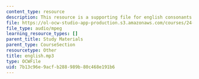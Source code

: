 ```yaml
---
content_type: resource
description: This resource is a supporting file for english consonants.
file: https://ol-ocw-studio-app-production.s3.amazonaws.com/courses/24-901-language-and-its-structure-i-phonology-fall-2010/7b13c96e9acfb288989b80c468e191b6_english.mp3
file_type: audio/mpeg
learning_resource_types: []
parent_title: Study Materials
parent_type: CourseSection
resourcetype: Other
title: english.mp3
type: OCWFile
uid: 7b13c96e-9acf-b288-989b-80c468e191b6
---
```

